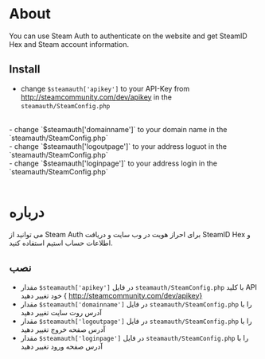 # About

You can use Steam Auth to authenticate on the website and get SteamID Hex and Steam account information.


##  Install
- change `$steamauth['apikey']` to your API-Key from http://steamcommunity.com/dev/apikey in the `steamauth/SteamConfig.php`
<br>
- change `$steamauth['domainname']` to your domain name in the `steamauth/SteamConfig.php`
<br>
- change `$steamauth['logoutpage']` to your address loguot in the `steamauth/SteamConfig.php`
<br>
- change `$steamauth['loginpage']` to your address login in the `steamauth/SteamConfig.php`
<br>
<br>

# درباره
می توانید از Steam Auth برای احراز هویت در وب سایت و دریافت  SteamID Hex و اطلاعات حساب استیم استفاده کنید.

##  نصب
- مقدار `$steamauth['apikey']` در فایل `steamauth/SteamConfig.php`  با کلید API خود تغییر دهید { http://steamcommunity.com/dev/apikey}
- مقدار  `$steamauth['domainname']` در فایل `steamauth/SteamConfig.php` را با آدرس روت سایت تغییر دهید
- مقدار  `$steamauth['logoutpage']` در فایل `steamauth/SteamConfig.php` را با آدرس صفحه خروج تغییر دهید
- مقدار  `$steamauth['loginpage']` در فایل `steamauth/SteamConfig.php` را با آدرس صفحه ورود تغییر دهید
